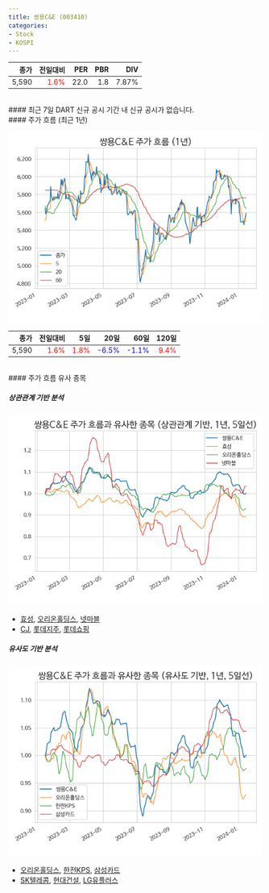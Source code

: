 ```yaml
---
title: 쌍용C&E (003410)
categories:
- Stock
- KOSPI
---
```


|**종가**|**전일대비**|**PER**|**PBR**|**DIV**|
|---:|-------:|--:|--:|--:|
|5,590|<span style="color: red">1.6%</span>|22.0|1.8|7.87%|

<!-- more -->

<br>
#### 최근 7일 DART 신규 공시
기간 내 신규 공시가 없습니다.

<br>
#### 주가 흐름 (최근 1년)

![003410](/assets/images/stock/003410.png)

|**종가**|**전일대비**|**5일**|**20일**|**60일**|**120일**|
|---:|-------:|--:|---:|---:|----:|
|5,590|<span style="color: red">1.6%</span>|<span style="color: red">1.8%</span>|<span style="color: blue">-6.5%</span>|<span style="color: blue">-1.1%</span>|<span style="color: red">9.4%</span>|

<br>
#### 주가 흐름 유사 종목

##### 상관관계 기반 분석

![003410](/assets/images/stock/003410_corr.png)
- [효성](/004800/), [오리온홀딩스](/001800/), [넷마블](/251270/)
- [CJ](/001040/), [롯데지주](/004990/), [롯데쇼핑](/023530/)

##### 유사도 기반 분석

![003410](/assets/images/stock/003410_sim.png)
- [오리온홀딩스](/001800/), [한전KPS](/051600/), [삼성카드](/029780/)
- [SK텔레콤](/017670/), [현대건설](/000720/), [LG유플러스](/032640/)